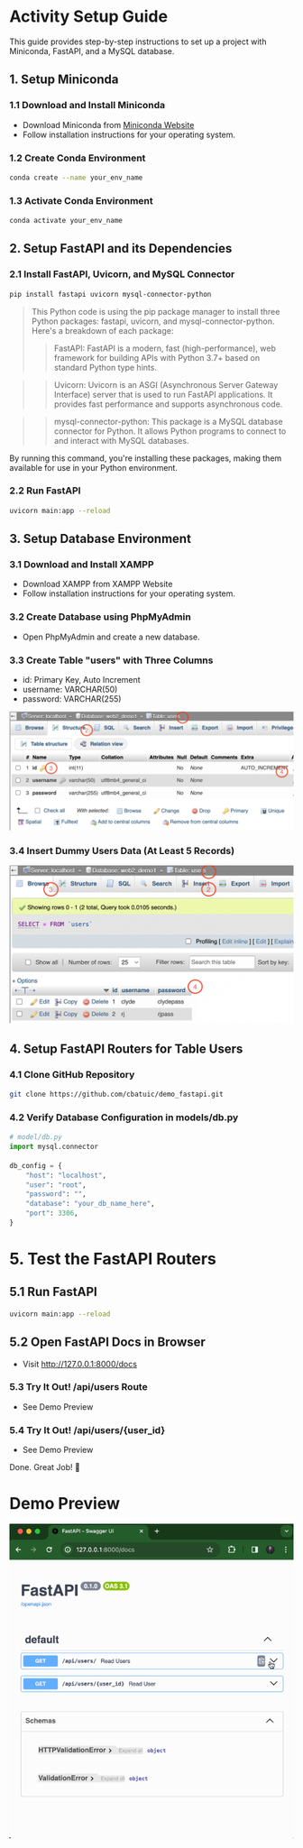 # Activity Setup Guide

This guide provides step-by-step instructions to set up a project with Miniconda, FastAPI, and a MySQL database.

## 1. Setup Miniconda

### 1.1 Download and Install Miniconda
- Download Miniconda from [Miniconda Website](https://docs.conda.io/en/latest/miniconda.html)
- Follow installation instructions for your operating system.

### 1.2 Create Conda Environment
```bash
conda create --name your_env_name
```

### 1.3 Activate Conda Environment
```bash
conda activate your_env_name
```

## 2. Setup FastAPI and its Dependencies

### 2.1 Install FastAPI, Uvicorn, and MySQL Connector
```bash
pip install fastapi uvicorn mysql-connector-python
```
> This Python code is using the pip package manager to install three Python packages: fastapi, uvicorn, and mysql-connector-python. Here's a breakdown of each package:
>> FastAPI: FastAPI is a modern, fast (high-performance), web framework for building APIs with Python 3.7+ based on standard Python type hints.

>> Uvicorn: Uvicorn is an ASGI (Asynchronous Server Gateway Interface) server that is used to run FastAPI applications. It provides fast performance and supports asynchronous code.

>> mysql-connector-python: This package is a MySQL database connector for Python. It allows Python programs to connect to and interact with MySQL databases.

By running this command, you're installing these packages, making them available for use in your Python environment.
### 2.2 Run FastAPI
```bash
uvicorn main:app --reload
```

## 3. Setup Database Environment

### 3.1 Download and Install XAMPP
- Download XAMPP from XAMPP Website
- Follow installation instructions for your operating system.

### 3.2 Create Database using PhpMyAdmin
- Open PhpMyAdmin and create a new database.

### 3.3 Create Table "users" with Three Columns
- id: Primary Key, Auto Increment
- username: VARCHAR(50)
- password: VARCHAR(255)

![Demo Preview](https://raw.githubusercontent.com/cbatuic/demo_fastapi/main/fastapi_demo_3_3_1.png)

### 3.4 Insert Dummy Users Data (At Least 5 Records)

![Demo Preview](https://raw.githubusercontent.com/cbatuic/demo_fastapi/main/fastapi_demo_3_4_1.png)

## 4. Setup FastAPI Routers for Table Users

### 4.1 Clone GitHub Repository
```bash
git clone https://github.com/cbatuic/demo_fastapi.git
```

### 4.2 Verify Database Configuration in models/db.py
```python
# model/db.py
import mysql.connector

db_config = {
    "host": "localhost",
    "user": "root",
    "password": "",
    "database": "your_db_name_here",
    "port": 3306,
}
```

# 5. Test the FastAPI Routers

## 5.1 Run FastAPI
```bash
uvicorn main:app --reload
```

## 5.2 Open FastAPI Docs in Browser
- Visit http://127.0.0.1:8000/docs

### 5.3 Try It Out! /api/users Route
- See Demo Preview
  
### 5.4 Try It Out! /api/users/{user_id}
- See Demo Preview

Done. Great Job! 🎉

# Demo Preview

![Demo Preview](https://raw.githubusercontent.com/cbatuic/demo_fastapi/main/fastapi_demo_preview.gif)
